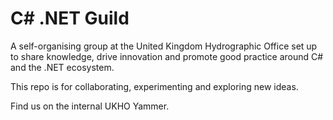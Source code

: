 # C# .NET Guild

A self-organising group at the United Kingdom Hydrographic Office set up to share knowledge, drive innovation and promote good practice around C# and the .NET ecosystem.

This repo is for collaborating, experimenting and exploring new ideas.

Find us on the internal UKHO Yammer.
